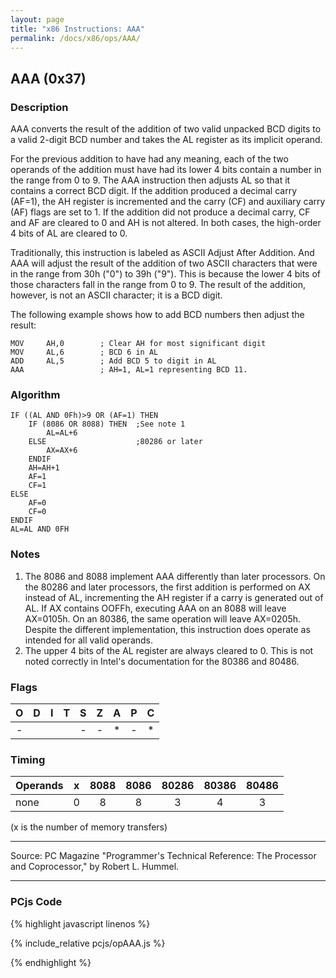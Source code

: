 ```yaml
---
layout: page
title: "x86 Instructions: AAA"
permalink: /docs/x86/ops/AAA/
---
```


AAA (0x37)
----------

### Description

AAA converts the result of the addition of two valid unpacked BCD digits to a valid 2-digit BCD number and
takes the AL register as its implicit operand.

For the previous addition to have had any meaning, each of the two operands of the addition must have had its
lower 4 bits contain a number in the range from 0 to 9.  The AAA instruction then adjusts AL so that it contains
a correct BCD digit.  If the addition produced a decimal carry (AF=1), the AH register is incremented and the carry
(CF) and auxiliary carry (AF) flags are set to 1.  If the addition did not produce a decimal carry, CF and AF are
cleared to 0 and AH is not altered. In both cases, the high-order 4 bits of AL are cleared to 0.

Traditionally, this instruction is labeled as ASCII Adjust After Addition.  And AAA will adjust the result of the
addition of two ASCII characters that were in the range from 30h ("0") to 39h ("9"). This is because the lower 4 bits
of those characters fall in the range from 0 to 9.  The result of the addition, however, is not an ASCII character;
it is a BCD digit.

The following example shows how to add BCD numbers then adjust the result:

	MOV     AH,0        ; Clear AH for most significant digit
	MOV     AL,6        ; BCD 6 in AL
	ADD     AL,5        ; Add BCD 5 to digit in AL
	AAA                 ; AH=1, AL=1 representing BCD 11.

### Algorithm

	IF ((AL AND 0Fh)>9 OR (AF=1) THEN
	    IF (8086 OR 8088) THEN  ;See note 1
	        AL=AL+6
	    ELSE                    ;80286 or later
	        AX=AX+6
	    ENDIF
	    AH=AH+1
	    AF=1
	    CF=1
	ELSE
	    AF=0
	    CF=0
	ENDIF
	AL=AL AND 0FH

### Notes

1. The 8086 and 8088 implement AAA differently than later processors.  On the 80286 and later processors,
the first addition is performed on AX instead of AL, incrementing the AH register if a carry is generated out
of AL.  If AX contains OOFFh, executing AAA on an 8088 will leave AX=0105h.  On an 80386, the same operation
will leave AX=0205h.  Despite the different implementation, this instruction does operate as intended for all
valid operands.
2. The upper 4 bits of the AL register are always cleared to 0.  This is not noted correctly in Intel's
documentation for the 80386 and 80486.

### Flags

**O** | **D** | **I** | **T** | **S** | **Z** | **A** | **P** | **C**
:---: | :---: | :---: | :---: | :---: | :---: | :---: | :---: | :---:
  -   |       |       |       |   -   |   -   |   *   |   -   |   *

### Timing

Operands   | **x** | **8088** | **8086** | **80286** | **80386** | **80486**
---------- | :---: | :------: | :------: | :-------: | :-------: | :-------:
none       |   0   |     8    |     8    |     3     |     4     |     3

(x is the number of memory transfers)

---

Source: PC Magazine "Programmer's Technical Reference: The Processor and Coprocessor," by Robert L. Hummel.

---

### PCjs Code

{% highlight javascript linenos %}

{% include_relative pcjs/opAAA.js %}

{% endhighlight %}
